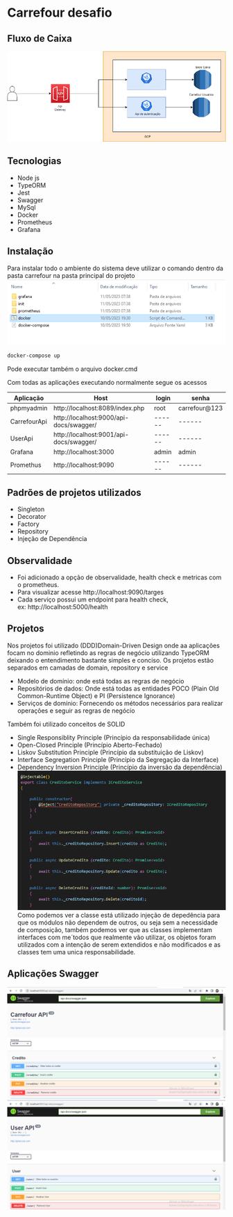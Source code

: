# Carrefour desafio
## Fluxo de Caixa
![desenho](desenho.png)

## Tecnologias

- Node js
- TypeORM
- Jest
- Swagger
- MySql
- Docker
- Prometheus
- Grafana

## Instalação
Para instalar todo o ambiente do sistema deve utilizar o comando dentro da pasta carrefour na pasta principal do projeto
![pasta](pastas.png)
```sh
docker-compose up 
```
Pode executar também o arquivo docker.cmd

Com todas as aplicações executando normalmente segue os acessos

| Aplicação | Host |  login | senha
| ------ | ------ | ------ | ------ 
| phpmyadmin | http://localhost:8089/index.php | root | carrefour@123
| CarrefourApi | http://localhost:9000/api-docs/swagger/ | ------ | ------
| UserApi | http://localhost:9001/api-docs/swagger/ | ------ | ------
| Grafana | http://localhost:3000 | admin | admin
| Promethus | http://localhost:9090 | ------ | ------

## Padrões de projetos utilizados

- Singleton
- Decorator
- Factory
- Repository
- Injeção de Dependência 


## Observalidade
- Foi adicionado a opção de observalidade, health check e metricas com o prometheus.
- Para visualizar acesse http://localhost:9090/targes
- Cada serviço possui um endpoint para health check, ex: http://localhost:5000/health

## Projetos
Nos projetos foi utilizado (DDD)Domain-Driven Design onde aa aplicações 
focam no dominio  refletindo as regras de negócio utilizando TypeORM deixando o 
entendimento bastante simples e conciso. Os projetos estão separados em camadas 
de domain, repository e service
- Modelo de domínio:  onde está todas as regras de negócio
- Repositórios de dados:  Onde está todas as entidades POCO (Plain Old Common-Runtime Object) e PI (Persistence Ignorance) 
- Serviços de domínio: Fornecendo os métodos necessários para realizar operações e seguir as regras de negócio

Também foi utilizado conceitos de SOLID 
- Single Responsiblity Principle (Princípio da responsabilidade única)
- Open-Closed Principle (Princípio Aberto-Fechado)
- Liskov Substitution Principle (Princípio da substituição de Liskov)
- Interface Segregation Principle (Princípio da Segregação da Interface)
- Dependency Inversion Principle (Princípio da inversão da dependência)
![classe](classe.png)
Como podemos ver a classe está utilizado injeção de depedência para que os módulos não 
dependem de outros, ou seja sem a necessidade de composição, também podemos ver que as classes
implementam interfaces com me´todos que realmente vão utilizar, os objetos foram utilizados 
com a intenção de serem extendidos e não modificados e as classes tem uma unica responsabilidade.

## Aplicações Swagger
![swagger Carrefour Api](swagger1.png)
![swagger User Api](swagger2.png)
   

